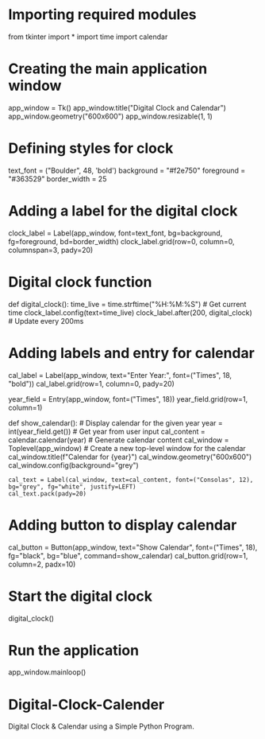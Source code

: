 # Importing required modules
from tkinter import *
import time
import calendar

# Creating the main application window
app_window = Tk() 
app_window.title("Digital Clock and Calendar") 
app_window.geometry("600x600") 
app_window.resizable(1, 1)

# Defining styles for clock
text_font = ("Boulder", 48, 'bold')
background = "#f2e750"
foreground = "#363529"
border_width = 25

# Adding a label for the digital clock
clock_label = Label(app_window, font=text_font, bg=background, fg=foreground, bd=border_width) 
clock_label.grid(row=0, column=0, columnspan=3, pady=20)

# Digital clock function
def digital_clock(): 
    time_live = time.strftime("%H:%M:%S")  # Get current time
    clock_label.config(text=time_live) 
    clock_label.after(200, digital_clock)  # Update every 200ms

# Adding labels and entry for calendar
cal_label = Label(app_window, text="Enter Year:", font=("Times", 18, "bold"))
cal_label.grid(row=1, column=0, pady=20)

year_field = Entry(app_window, font=("Times", 18))
year_field.grid(row=1, column=1)

def show_calendar():
    # Display calendar for the given year
    year = int(year_field.get())  # Get year from user input
    cal_content = calendar.calendar(year)  # Generate calendar content
    cal_window = Toplevel(app_window)  # Create a new top-level window for the calendar
    cal_window.title(f"Calendar for {year}")
    cal_window.geometry("600x600")
    cal_window.config(background="grey")

    cal_text = Label(cal_window, text=cal_content, font=("Consolas", 12), bg="grey", fg="white", justify=LEFT)
    cal_text.pack(pady=20)

# Adding button to display calendar
cal_button = Button(app_window, text="Show Calendar", font=("Times", 18), fg="black", bg="blue", command=show_calendar)
cal_button.grid(row=1, column=2, padx=10)

# Start the digital clock
digital_clock()

# Run the application
app_window.mainloop()
# Digital-Clock-Calender
Digital Clock &amp; Calendar using a Simple Python Program.
